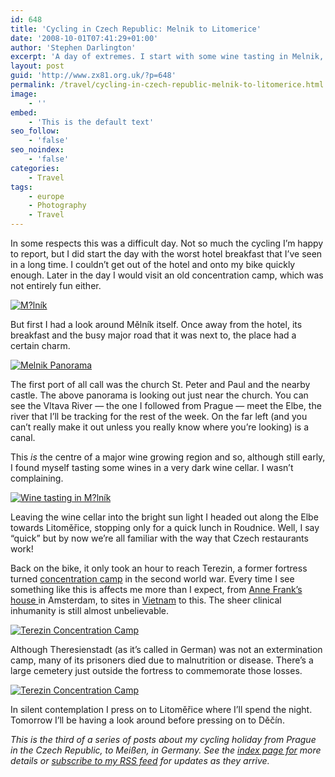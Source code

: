 ```yaml
---
id: 648
title: 'Cycling in Czech Republic: Melnik to Litomerice'
date: '2008-10-01T07:41:29+01:00'
author: 'Stephen Darlington'
excerpt: 'A day of extremes. I start with some wine tasting in Melnik, stop off at an old concentration camp at Terezin and finish in Litom&#283;&#345;ice.'
layout: post
guid: 'http://www.zx81.org.uk/?p=648'
permalink: /travel/cycling-in-czech-republic-melnik-to-litomerice.html
image:
    - ''
embed:
    - 'This is the default text'
seo_follow:
    - 'false'
seo_noindex:
    - 'false'
categories:
    - Travel
tags:
    - europe
    - Photography
    - Travel
---
```


In some respects this was a difficult day. Not so much the cycling I’m happy to report, but I did start the day with the worst hotel breakfast that I’ve seen in a long time. I couldn’t get out of the hotel and onto my bike quickly enough. Later in the day I would visit an old concentration camp, which was not entirely fun either.

[![M?lník](https://i0.wp.com/farm8.staticflickr.com/7190/6782214750_fdacee8d12.jpg?resize=500%2C333)](http://www.flickr.com/photos/stephendarlington/6782214750/ "M?lnÃk by stephendarlington, on Flickr")

But first I had a look around Mělník itself. Once away from the hotel, its breakfast and the busy major road that it was next to, the place had a certain charm.

[![Melnik Panorama](https://i0.wp.com/farm8.staticflickr.com/7207/6782261020_fb0738f2b3.jpg?resize=500%2C96)](http://www.flickr.com/photos/stephendarlington/6782261020/ "Melnik Panorama by stephendarlington, on Flickr")

The first port of all call was the church St. Peter and Paul and the nearby castle. The above panorama is looking out just near the church. You can see the Vltava River — the one I followed from Prague — meet the Elbe, the river that I’ll be tracking for the rest of the week. On the far left (and you can’t really make it out unless you really know where you’re looking) is a canal.

This *is* the centre of a major wine growing region and so, although still early, I found myself tasting some wines in a very dark wine cellar. I wasn’t complaining.

[![Wine tasting in M?lník](https://i0.wp.com/farm8.staticflickr.com/7204/6782215034_67a60851b2.jpg?resize=500%2C333)](http://www.flickr.com/photos/stephendarlington/6782215034/ "Wine tasting in M?lník by stephendarlington, on Flickr")

Leaving the wine cellar into the bright sun light I headed out along the Elbe towards Litoměřice, stopping only for a quick lunch in Roudnice. Well, I say “quick” but by now we’re all familiar with the way that Czech restaurants work!

Back on the bike, it only took an hour to reach Terezin, a former fortress turned [concentration camp](http://en.wikipedia.org/wiki/Concentration_camp_Theresienstadt) in the second world war. Every time I see something like this is affects me more than I expect, from [Anne Frank’s house ](http://www.annefrank.org/content.asp?pid=1&lid=2)in Amsterdam, to sites in [Vietnam](http://www.zx81.org.uk/travel/vietnam-2005.html) to this. The sheer clinical inhumanity is still almost unbelievable.

[![Terezin Concentration Camp](https://i0.wp.com/farm8.staticflickr.com/7048/6782215418_0ebd5c58ee.jpg?resize=500%2C333)](http://www.flickr.com/photos/stephendarlington/6782215418/ "Terezin Concentration Camp by stephendarlington, on Flickr")

Although Theresienstadt (as it’s called in German) was not an extermination camp, many of its prisoners died due to malnutrition or disease. There’s a large cemetery just outside the fortress to commemorate those losses.

[![Terezin Concentration Camp](https://i0.wp.com/farm8.staticflickr.com/7057/6782215694_c4225958e6.jpg?resize=335%2C500)](http://www.flickr.com/photos/stephendarlington/6782215694/ "Terezin Concentration Camp by stephendarlington, on Flickr")

In silent contemplation I press on to Litoměřice where I’ll spend the night. Tomorrow I’ll be having a look around before pressing on to Děčín.

*This is the third of a series of posts about my cycling holiday from Prague in the Czech Republic, to Meißen, in Germany. See the [index page for](http://www.zx81.org.uk/travel/cycling-from-the-czech-republic-to-germany.html) more details or [subscribe to my RSS feed](http://feeds.zx81.org.uk/zx81orguk) for updates as they arrive.*